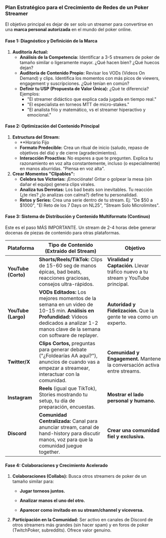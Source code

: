 ### Plan Estratégico para el Crecimiento de Redes de un Poker Streamer
El objetivo principal es dejar de ser solo un streamer para convertirse en una **marca personal autorizada** en el mundo del poker online.

#### **Fase 1: Diagnóstico y Definición de la Marca**

1. **Auditoría Actual:**
    - **Análisis de la Competencia:** Identificar a 3-5 streamers de poker de tamaño similar o ligeramente mayor. ¿Qué hacen bien? ¿Qué huecos dejan?
    - **Auditoría de Contenido Propio:** Revisar los VODs (Videos On Demand) y clips. Identifica los momentos con más picos de viewers, engagement y suscrípciones. ¿Qué tenían en común?
    - **Definir tu USP (Propuesta de Valor Única):** ¿Qué te diferencia? Ejemplos:
        - "El streamer didáctico que explica cada jugada en tiempo real."
        - "El especialista en torneos MTT de micro-stakes."
        - "El analista frío y matemático, vs el streamer hiperactivo y emocional."
#### **Fase 2: Optimización del Contenido Principal**

1. **Estructura del Stream:**
    - **Horario Fijo
    - **Formato Predecible:** Crea un ritual de inicio (saludo, repaso de objetivos del día) y de cierre (agradecimientos).
    - **Interacción Proactiva:** No esperes a que te pregunten. Explica tu razonamiento en voz alta constantemente, incluso (o especialmente) en manos aburridas. "Piensa en voz alta".
2. **Crear Momentos "Clipables":**
    - **Celebra tus Victorias:** ¡Emociónate! Gritar o golpear la mesa (sin dañar el equipo) genera clips virales.
    - **Analiza tus Derrotas:** Los bad beats son inevitables. Tu reacción (¿te ríes? ¿lo analizas con calma?) define tu personalidad.
    - **Retos y Series:** Crea una serie dentro de tu stream. Ej: "De $50 a $1000", "El Reto de los 7 Days on NL25", "Stream Solo Microlimites".
#### **Fase 3: Sistema de Distribución y Contenido Multiformato (Continuo)**

Este es el paso MÁS IMPORTANTE. Un stream de 2-4 horas debe generar docenas de piezas de contenido para otras plataformas.

|Plataforma|Tipo de Contenido (Extraído del Stream)|Objetivo|
|---|---|---|
|**YouTube (Corto)**|**Shorts/Reels/TikTok:** Clips de 15-60 seg de manos épicas, bad beats, reacciones graciosas, consejos ultra-rápidos.|**Viralidad y Captación.** Llevar tráfico nuevo a tu stream y YouTube principal.|
|**YouTube (Largo)**|**VODs Editados:** Los mejores momentos de la semana en un video de 10-15 min. **Análisis en Profundidad:** Videos dedicados a analizar 1-2 manos clave de la semana con software de replayer.|**Autoridad y Fidelización.** Que la gente te vea como un experto.|
|**Twitter/X**|**Clips Cortos,** preguntas para generar debate ("¿Foldearías AA aquí?"), anuncios de cuando vas a empezar a streamear, interactuar con la comunidad.|**Comunidad y Engagement.** Mantener la conversación activa entre streams.|
|**Instagram**|**Reels** (igual que TikTok), Stories mostrando tu setup, tu día de preparación, encuestas.|**Mostrar el lado personal y humano.**|
|**Discord**|**Comunidad Centralizada:** Canal para anunciar stream, canal de hand-history para discutir manos, voz para que la comunidad juegue together.|**Crear una comunidad fiel y exclusiva.**|

#### **Fase 4: Colaboraciones y Crecimiento Acelerado**

1. **Colaboraciones (Collabs):** Busca otros streamers de poker de un tamaño similar para:
    
    - **Jugar torneos juntos.**
        
    - **Analizar manos el uno del otro.**
        
    - **Aparecer como invitado en su stream/channel y viceversa.**
        
2. **Participación en la Comunidad:** Ser activo en canales de Discord de otros streamers más grandes (sin hacer spam) y en foros de poker (TwitchPoker, subreddits). Ofrece valor genuino.
    

